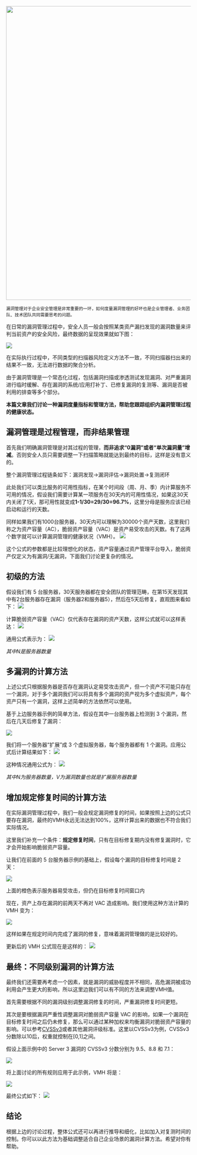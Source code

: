 <img src=https://gw.alipayobjects.com/zos/k/h5/hzL4LG.jpg width=800/>  

<small>漏洞管理对于企业安全管理是非常重要的一环，如何度量漏洞管理的好坏也是企业管理者、业务团队、技术团队共同需要思考的问题。</small>  

在日常的漏洞管理过程中，安全人员一般会按照某类资产漏扫发现的漏洞数量来评判当前资产的安全风险，最终数据的呈现效果就如下图：

![](http://pic.hackmyhome.top/i/202210121459879.jpg)

在实际执行过程中，不同类型的扫描器风险定义方法不一致，不同扫描器扫出来的结果不一致，无法进行数据的聚合分析。

由于漏洞管理是一个常态化过程，包括漏洞扫描或渗透测试发现漏洞、对严重漏洞进行临时缓解、存在漏洞的系统/应用打补丁、已修复漏洞的复测等、漏洞是否被利用的排查等多个部分。

**本篇文章我们讨论一种漏洞度量指标和管理方法，帮助您跟踪组织内漏洞管理过程的健康状态。**

## 漏洞管理是过程管理，而非结果管理

首先我们明确漏洞管理是对其过程的管理，**而非追求“0漏洞”或者“单次漏洞量”增减**。否则安全人员只需要调整一下扫描策略就能达到最终的目标，这样是没有意义的。

整个漏洞管理过程链条如下：漏洞发现->漏洞评估->漏洞处置->复测闭环

此处我们可以类比服务的可用性指标，在某个时间段（周、月、季）内计算服务不可用的情况，假设我们需要计算某一项服务在30天内的可用性情况，如果这30天内关闭了1天，那可用性就变成**1-1/30=29/30=96.7%**，这里分母是服务应该已经启动和运行的天数。

同样如果我们有1000台服务器，30天内可以理解为30000个资产天数，这里我们称之为资产容量（AC），脆弱资产容量（VAC）是资产易受攻击的天数。有了这两个数字就可以计算漏洞管理的健康状况（VMH）。
![](http://pic.hackmyhome.top/i/202210121459777.jpg)

这个公式的参数都是比较理想化的状态，资产容量通过资产管理平台导入，脆弱资产仅定义为有漏洞/无漏洞，下面我们讨论更复杂的情况。

## 初级的方法

假设我们有 5 台服务器，30天服务器都在安全团队的管理范畴，在第15天发现其中有2台服务器存在漏洞（服务器2和服务器5），然后在5天后修复，直观图来看如下：
![](http://pic.hackmyhome.top/i/202210121459521.jpg)

计算脆弱资产容量（VAC）仅代表存在漏洞的资产天数，这样公式就可以这样表达：
![](http://pic.hackmyhome.top/i/202210121459606.jpg)

通用公式表示为：
![](http://pic.hackmyhome.top/i/202210121459342.jpg)

*其中N是服务器数量*

## 多漏洞的计算方法

上述公式只根据服务器是否存在漏洞认定易受攻击资产，但一个资产不可能只存在一个漏洞，对于多个漏洞我们可以将具有多个漏洞的资产视为多个虚拟资产，每个资产只有一个漏洞，这样上述简单的方法依然可以使用。

基于上边服务器示例的简单方法，假设在其中一台服务器上检测到 3 个漏洞，然后在几天后修复了漏洞：

![](http://pic.hackmyhome.top/i/202302020126615.jpg)

我们将一个服务器“扩展”成 3 个虚拟服务器，每个服务器都有 1 个漏洞。应用公式后计算结果如下：
![](http://pic.hackmyhome.top/i/202302020126660.jpg)

这种情况通用公式为：
![](http://pic.hackmyhome.top/i/202302020126600.png)

*其中N为服务器数量，V为漏洞数量也就是扩展服务器数量*

## 增加规定修复时间的计算方法

在实际漏洞管理过程中，我们一般会规定漏洞修复的时间，如果按照上边的公式只要存在漏洞，最终的VMH永远无法达到100%，这样计算出来的数据也不符合我们实际情况。

这里我们补充一个条件：**规定修复时间**，只有在目标修复期内没有修复漏洞时，它才会开始影响脆弱资产容量。

让我们在前面的 5 台服务器示例的基础上，假设每个漏洞的目标修复时间是 2 天：

![](http://pic.hackmyhome.top/i/202302020125240.jpg)

上面的橙色表示服务器易受攻击，但仍在目标修复时间窗口内

现在，资产上存在漏洞的前两天不再对 VAC 造成影响。我们使用这种方法计算的 VMH 变为：

![](http://pic.hackmyhome.top/i/202302020125283.jpg)

这样如果在规定时间内完成了漏洞的修复，意味着漏洞管理做的是比较好的。

更新后的 VMH 公式现在是这样的：
![](http://pic.hackmyhome.top/i/202302020125536.png)

## 最终：不同级别漏洞的计算方法

最终我们还需要再考虑一个因素，就是漏洞的威胁程度并不相同，高危漏洞被成功利用会产生更大的影响，所以这里边我们可以有不同的方法来调整VMH值。

首先需要根据不同的漏洞级别调整漏洞修复的时间，严重漏洞修复时间更短。

其次是要根据漏洞严重性调整漏洞对脆弱资产容量 VAC 的影响，如果一个漏洞在目标修复时间之后仍未修复，那么可以通过某种加权来均衡漏洞对脆弱资产容量的影响。可以参考[CVSSv3](https://www.first.org/cvss/specification-document#Qualitative-Severity-Rating-Scale)或者其他漏洞评级标准。这里以CVSSv3为例，CVSSv3分数除以10后，权重就控制在[0,1]之间。

假设上面示例中的 Server 3 漏洞的 CVSSv3 分数分别为 9.5、8.8 和 7.1：

![](http://pic.hackmyhome.top/i/202302020125496.jpg)

将上面讨论的所有规则应用于此示例，VMH 将是：

![](http://pic.hackmyhome.top/i/202302020125891.jpg)

最终公式如下：
![](http://pic.hackmyhome.top/i/202302020125258.png)

## 结论

根据上边的讨论过程，整体公式还可以再进行推导和细化，比如加入对复测时间的控制。你可以以此方法为基础调整适合自己企业场景的漏洞计算方法。希望对你有帮助。



